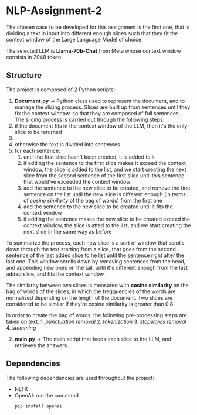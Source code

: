 # NLP-Assignment-2
The chosen case to be developed for this assignment is the first one, that is dividing a text in input into different enough slices such that they fit the context window of the Large Language Model of choice.

The selected LLM is **Llama-70b-Chat** from Meta whose context window consists in 2048 token.
 
 ## Structure
 The project is composed of 2 Python scripts:
 1. **Document.py** -> Python class used to represent the document, and to manage the slicing process. Slices are built up from sentences until they fix the context window, so that they are composed of full sentences. The slicing process is carried out through the following steps:
   1.  if the document fits in the context window of the LLM, then it's the only slice to be returned
   2.  
   3. otherwise the text is divided into sentences
   4. for each sentence:
      1. until the first slice hasn't been created, it is added to it
      2. if adding the sentence to the first slice makes it exceed the context window, the slice is added to the list, and we start creating the next slice from the second sentence of the first slice until this sentence that would've exceeded the context window
      3. add the sentence to the new slice to be created, and remove the first sentence on the list until the new slice is different enough (in terms of *cosine similarty* of the bag of words) from the first one
      4. add the sentence to the new slice to be created until it fits the context window
      5. if adding the sentence makes the new slice to be created exceed the context window, the slice is atted to the list, and we start creating the next slice in the same way as before

  To summarize the process, each new slice is a sort of window that scrolls down through the text starting from a slice, that goes from the second sentence of the last added slice to he list until the sentence right after the last one. This window scrolls down by removing sentences from the head, and appending new ones on the tail, until it's different enough from the last added slice, and fits the context window.

  The similarity between two slices is measured with **cosine similarity** on the bag of words of the slices, in which the freqquencies of the words are normalized depending on the length of the document. Two slices are considered to be similar if they're cosine similarity is greater than 0.8.

  In order to create the bag of words, the following pre-processing steps are taken on text:
    1. *punctuation removal*
    2. *tokenization*
    3. *stopwords removal*
    4. *stemming*

 2. **main.py** -> The main script that feeds each slice to the LLM, and retrieves the answers.

## Dependencies
The following dependencies are used throughout the project:
- NLTK
- OpenAI: run the command
  ```shell
  pip install openai
  ```    
